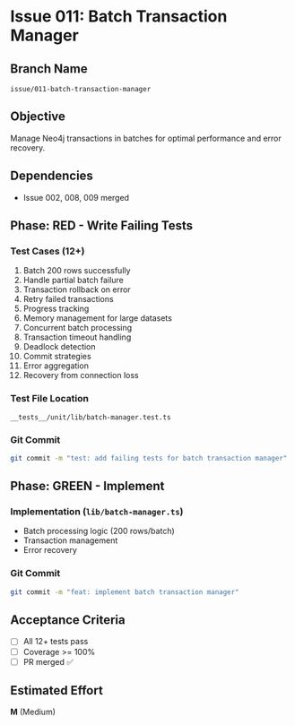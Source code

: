 # Issue 011: Batch Transaction Manager

## Branch Name
`issue/011-batch-transaction-manager`

## Objective
Manage Neo4j transactions in batches for optimal performance and error recovery.

## Dependencies
- Issue 002, 008, 009 merged

## Phase: RED - Write Failing Tests

### Test Cases (12+)
1. Batch 200 rows successfully
2. Handle partial batch failure
3. Transaction rollback on error
4. Retry failed transactions
5. Progress tracking
6. Memory management for large datasets
7. Concurrent batch processing
8. Transaction timeout handling
9. Deadlock detection
10. Commit strategies
11. Error aggregation
12. Recovery from connection loss

### Test File Location
`__tests__/unit/lib/batch-manager.test.ts`

### Git Commit
```bash
git commit -m "test: add failing tests for batch transaction manager"
```

## Phase: GREEN - Implement

### Implementation (`lib/batch-manager.ts`)
- Batch processing logic (200 rows/batch)
- Transaction management
- Error recovery

### Git Commit
```bash
git commit -m "feat: implement batch transaction manager"
```

## Acceptance Criteria
- [ ] All 12+ tests pass
- [ ] Coverage >= 100%
- [ ] PR merged ✅

## Estimated Effort
**M** (Medium)
